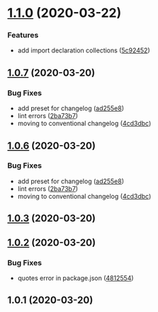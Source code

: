 # [1.1.0](https://github.com/rajasegar/jscodeshift-collections/compare/v1.0.7...v1.1.0) (2020-03-22)


### Features

* add import declaration collections ([5c92452](https://github.com/rajasegar/jscodeshift-collections/commit/5c924528dbebe251f3f5f05d507c12490b28d0b2))

## [1.0.7](https://github.com/rajasegar/jscodeshift-collections/compare/v1.0.5...v1.0.7) (2020-03-20)


### Bug Fixes

* add preset for changelog ([ad255e8](https://github.com/rajasegar/jscodeshift-collections/commit/ad255e88de618c0aab58d75258528c3a577880b2))
* lint errors ([2ba73b7](https://github.com/rajasegar/jscodeshift-collections/commit/2ba73b798c1b913c04ad5b5af9c25ce6895a5cfa))
* moving to conventional changelog ([4cd3dbc](https://github.com/rajasegar/jscodeshift-collections/commit/4cd3dbc75c13834af93681cadfd904bd36f744c7))

## [1.0.6](https://github.com/rajasegar/jscodeshift-collections/compare/v1.0.5...v1.0.6) (2020-03-20)


### Bug Fixes

* add preset for changelog ([ad255e8](https://github.com/rajasegar/jscodeshift-collections/commit/ad255e88de618c0aab58d75258528c3a577880b2))
* lint errors ([2ba73b7](https://github.com/rajasegar/jscodeshift-collections/commit/2ba73b798c1b913c04ad5b5af9c25ce6895a5cfa))
* moving to conventional changelog ([4cd3dbc](https://github.com/rajasegar/jscodeshift-collections/commit/4cd3dbc75c13834af93681cadfd904bd36f744c7))







## [1.0.3](https://github.com/rajasegar/jscodeshift-collections/compare/1.0.2...1.0.3) (2020-03-20)

## [1.0.2](https://github.com/rajasegar/jscodeshift-collections/compare/1.0.1...1.0.2) (2020-03-20)


### Bug Fixes

* quotes error in package.json ([4812554](https://github.com/rajasegar/jscodeshift-collections/commit/481255411cea5e7533a9408a77ee8d85a6917e23))



## 1.0.1 (2020-03-20)

